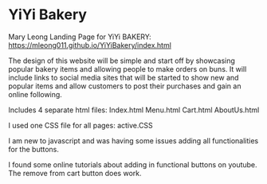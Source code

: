 # YiYi Bakery

Mary Leong
Landing Page for YiYi BAKERY:
https://mleong011.github.io/YiYiBakery/index.html

The design of this website will be simple and start off by showcasing popular bakery items and allowing people to make orders on buns. It will include links to social media sites that will be started to show new and popular items and allow customers to post their purchases and gain an online following.

Includes 4 separate html files:
Index.html
Menu.html
Cart.html
AboutUs.html

I used one CSS file for all pages: active.CSS

I am new to javascript and was having some issues adding all functionalities for
the buttons.

I found some online tutorials about adding in functional buttons on youtube.
The remove from cart button does work.
